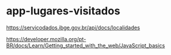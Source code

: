 # app-lugares-visitados

https://servicodados.ibge.gov.br/api/docs/localidades
 
https://developer.mozilla.org/pt-BR/docs/Learn/Getting_started_with_the_web/JavaScript_basics